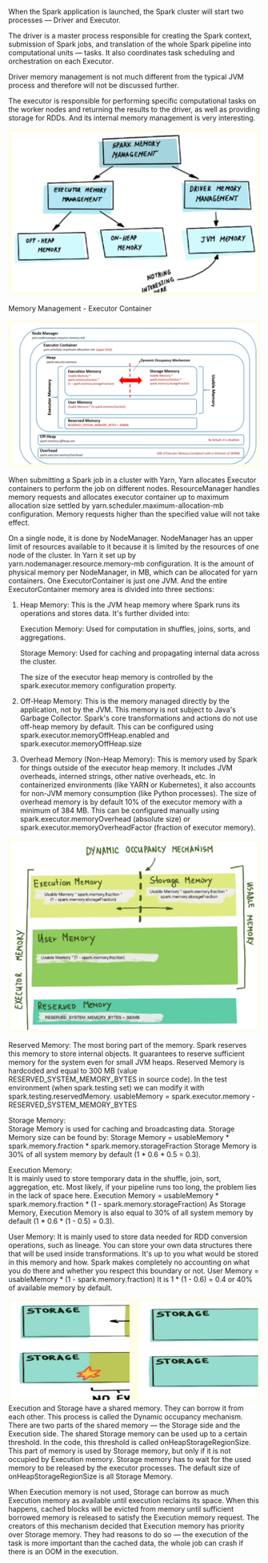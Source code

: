 When the Spark application is launched, the Spark cluster will start two processes — Driver and Executor.

The driver is a master process responsible for creating the Spark context, submission of Spark jobs, and translation of the whole Spark pipeline into computational units — tasks. It also coordinates task scheduling and orchestration on each Executor.

Driver memory management is not much different from the typical JVM process and therefore will not be discussed further.

The executor is responsible for performing specific computational tasks on the worker nodes and returning the results to the driver, as well as providing storage for RDDs. And its internal memory management is very interesting.

![Steps](memory.svg)


Memory Management - Executor Container

![Steps](yarn.svg)

When submitting a Spark job in a cluster with Yarn, Yarn allocates Executor containers to perform the job on different nodes.
ResourceManager handles memory requests and allocates executor container up to maximum allocation size settled by yarn.scheduler.maximum-allocation-mb configuration. Memory requests higher than the specified value will not take effect.

On a single node, it is done by NodeManager. NodeManager has an upper limit of resources available to it because it is limited by the resources of one node of the cluster. In Yarn it set up by yarn.nodemanager.resource.memory-mb configuration. It is the amount of physical memory per NodeManager, in MB, which can be allocated for yarn containers.
One ExecutorContainer is just one JVM. And the entire ExecutorContainer memory area is divided into three sections:

1. Heap Memory: This is the JVM heap memory where Spark runs its operations and stores data. It's further divided into:

    Execution Memory: Used for computation in shuffles, joins, sorts, and aggregations.
    
    Storage Memory: Used for caching and propagating internal data across the cluster.

    The size of the executor heap memory is controlled by the spark.executor.memory configuration property.

2. Off-Heap Memory: This is the memory managed directly by the application, not by the JVM. This memory is not subject to Java's Garbage 
Collector. Spark's core transformations and actions do not use off-heap memory by default. This can be configured using spark.executor.memoryOffHeap.enabled and spark.executor.memoryOffHeap.size

3. Overhead Memory (Non-Heap Memory): This is memory used by Spark for things outside of the executor heap memory. It includes JVM overheads, interned strings, other native overheads, etc. In containerized environments (like YARN or Kubernetes), it also accounts for non-JVM memory consumption (like Python processes).
The size of overhead memory is by default 10% of the executor memory with a minimum of 384 MB. This can be configured manually using spark.executor.memoryOverhead (absolute size) or spark.executor.memoryOverheadFactor (fraction of executor memory).


![Steps](yarn2.svg)

Reserved Memory: 
   The most boring part of the memory. Spark reserves this memory to store internal objects. It guarantees to reserve sufficient memory for the system even for small JVM heaps.
   Reserved Memory is hardcoded and equal to 300 MB (value RESERVED_SYSTEM_MEMORY_BYTES in source code). In the test environment (when spark.testing set) we can modify it with spark.testing.reservedMemory.
   usableMemory = spark.executor.memory - RESERVED_SYSTEM_MEMORY_BYTES

Storage Memory:  
   Storage Memory is used for caching and broadcasting data. Storage Memory size can be found by:
   Storage Memory = usableMemory * spark.memory.fraction * spark.memory.storageFraction
   Storage Memory is 30% of all system memory by default (1 * 0.6 * 0.5 = 0.3).

Execution Memory:  
   It is mainly used to store temporary data in the shuffle, join, sort, aggregation, etc. Most likely, if your pipeline runs too long, the problem lies in the lack of space here.
   Execution Memory = usableMemory * spark.memory.fraction * (1 - spark.memory.storageFraction)
   As Storage Memory, Execution Memory is also equal to 30% of all system memory by default (1 * 0.6 * (1 - 0.5) = 0.3).

User Memory:
   It is mainly used to store data needed for RDD conversion operations, such as lineage. You can store your own data structures there that will be used inside transformations. It's up to you what would be stored in this memory and how. Spark makes completely no accounting on what you do there and whether you respect this boundary or not.
   User Memory = usableMemory * (1 - spark.memory.fraction)
   It is 1 * (1 - 0.6) = 0.4 or 40% of available memory by default.

![Steps](yarn3.svg)
Execution and Storage have a shared memory. They can borrow it from each other. This process is called the Dynamic occupancy mechanism.
There are two parts of the shared memory — the Storage side and the Execution side. The shared Storage memory can be used up to a certain threshold. In the code, this threshold is called onHeapStorageRegionSize. This part of memory is used by Storage memory, but only if it is not occupied by Execution memory. Storage memory has to wait for the used memory to be released by the executor processes. The default size of onHeapStorageRegionSize is all Storage Memory.

When Execution memory is not used, Storage can borrow as much Execution memory as available until execution reclaims its space. When this happens, cached blocks will be evicted from memory until sufficient borrowed memory is released to satisfy the Execution memory request.
The creators of this mechanism decided that Execution memory has priority over Storage memory. They had reasons to do so — the execution of the task is more important than the cached data, the whole job can crash if there is an OOM in the execution.
